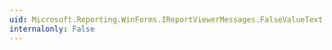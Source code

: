 ```yaml
---
uid: Microsoft.Reporting.WinForms.IReportViewerMessages.FalseValueText
internalonly: False
---
```

